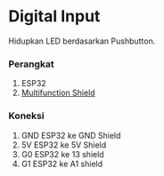 # Digital Input

Hidupkan LED berdasarkan Pushbutton.


### Perangkat

1. ESP32
2. [Multifunction Shield](https://github.com/coderfls/Arduino_MultiFunctionShield)


### Koneksi

1. GND ESP32 ke GND Shield
2. 5V ESP32 ke 5V Shield
3. G0 ESP32 ke 13 shield
4. G1 ESP32 ke A1 shield

